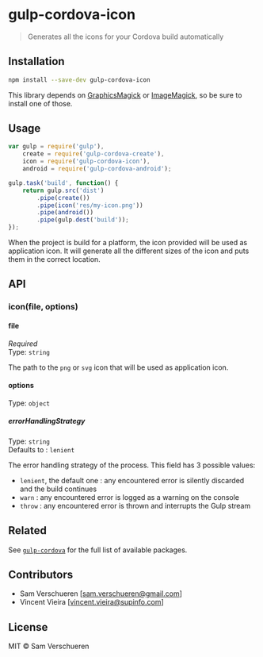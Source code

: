 # gulp-cordova-icon

> Generates all the icons for your Cordova build automatically

## Installation

```bash
npm install --save-dev gulp-cordova-icon
```

This library depends on [GraphicsMagick](http://www.graphicsmagick.org/) or [ImageMagick](http://www.imagemagick.org/), so be sure to install
one of those.

## Usage

```javascript
var gulp = require('gulp'),
    create = require('gulp-cordova-create'),
    icon = require('gulp-cordova-icon'),
    android = require('gulp-cordova-android');

gulp.task('build', function() {
    return gulp.src('dist')
        .pipe(create())
        .pipe(icon('res/my-icon.png'))
        .pipe(android())
        .pipe(gulp.dest('build'));
});
```

When the project is build for a platform, the icon provided will be used as application icon. It will generate all the different sizes of the icon and puts them in the correct location.

## API

### icon(file, options)

#### file

*Required*  
Type: `string`

The path to the `png` or `svg` icon that will be used as application icon.

#### options

Type: `object`

##### errorHandlingStrategy

Type: `string`  
Defaults to : `lenient`

The error handling strategy of the process. This field has 3 possible values:
* `lenient`, the default one : any encountered error is silently discarded and the build continues
* `warn` : any encountered error is logged as a warning on the console
* `throw` : any encountered error is thrown and interrupts the Gulp stream

## Related

See [`gulp-cordova`](https://github.com/SamVerschueren/gulp-cordova) for the full list of available packages.

## Contributors

- Sam Verschueren [<sam.verschueren@gmail.com>]
- Vincent Vieira [<vincent.vieira@supinfo.com>]

## License

MIT © Sam Verschueren

